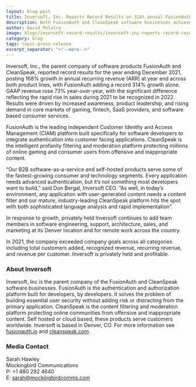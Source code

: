 ```yaml
---
layout: blog-post
title: Inversoft, Inc. Reports Record Results on 314% annual FusionAuth ARR increase 
description: Both FusionAuth and CleanSpeak software businesses achieve significant growth.
author: David Polstra
image: blogs/inversoft-record-results/inversoft-inc-reports-record-results.png
category: blog
tags: topic-press-release
excerpt_separator: "<!--more-->"
---
```


Inversoft, Inc., the parent company of software products FusionAuth and CleanSpeak, reported record results for the year ending December 2021, posting 168% growth in annual recurring revenue (ARR) at year end across both product lines, with FusionAuth adding a record 314% growth alone. GAAP revenue rose 73% year-over-year, with the significant difference reflecting the rapid rise in sales during 2021 to be recognized in 2022. Results were driven by increased awareness, product leadership, and rising demand in core markets of gaming, fintech, SaaS providers, and software based consumer services. 

<!--more-->

FusionAuth is the leading independent Customer Identity and Access Management (CIAM) platform built specifically for software developers to integrate authentication into customer facing applications. CleanSpeak is the intelligent profanity filtering and moderation platform protecting millions of online gaming and consumer users from offensive and inappropriate content. 

“Our B2B software-as-a-service and self-hosted products serve some of the fastest-growing consumer and technology segments. Every application needs advanced authentication, but it’s not something most developers want to build,” said Don Bergal, Inversoft CEO. “As well, in today’s environment, any application with user-generated content needs a content filter and our mature, industry-leading CleanSpeak platform hits the spot with both sophisticated language analysis and rapid implementation”.  

In response to growth, privately held Inversoft continues to add team members in software engineering, support, architecture, sales, and marketing at its Denver location and for remote work across the country. 

In 2021, the company exceeded company goals across all categories including total customers added, recognized revenue, recurring revenue, and revenue per customer. Inversoft is privately held and profitable. 

### About Inversoft

Inversoft, Inc is the parent company of the FusionAuth and CleanSpeak software businesses. FusionAuth is the authentication and authorization platform built for developers, by developers. It solves the problem of building essential user security without adding risk or distracting from the primary application. CleanSpeak is the content filtering and moderation platform protecting online communities from offensive and inappropriate content. Self hosted or cloud based, these products serve customers worldwide. Inversoft is based in Denver, CO. For more information see [fusionauth.io](https://fusionauth.io) and [cleanspeak.com](https://cleanspeak.com). 

### Media Contact

Sarah Hawley  
Mockingbird Communications  
P: +1 480 292 4640  
E: sarah@mockingbirdcomms.com

